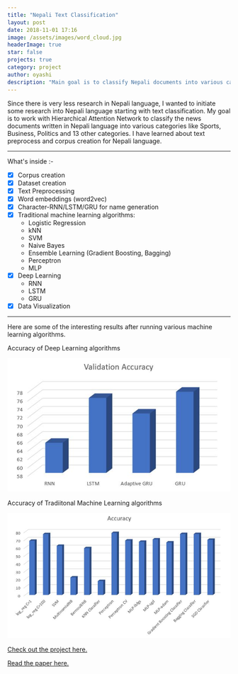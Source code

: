 ```yaml
---
title: "Nepali Text Classification"
layout: post
date: 2018-11-01 17:16
image: /assets/images/word_cloud.jpg
headerImage: true
star: false
projects: true
category: project
author: oyashi
description: "Main goal is to classify Nepali documents into various categories"
---
```


Since there is very less research in Nepali language, I wanted to initiate some research into Nepali
language starting with text classification. My goal is to work with Hierarchical Attention Network
to classify the news documents written in Nepali language into various categories like Sports,
Business, Politics and 13 other categories. I have learned about text preprocess and corpus creation for Nepali language.

---

What's inside :-

- [x] Corpus creation
- [x] Dataset creation
- [x] Text Preprocessing
- [x] Word embeddings (word2vec)
- [x] Character-RNN/LSTM/GRU for name generation
- [x] Traditional machine learning algorithms:
  - Logistic Regression
  - kNN
  - SVM
  - Naive Bayes
  - Ensemble Learning (Gradient Boosting, Bagging)
  - Perceptron
  - MLP
- [x] Deep Learning
  - RNN
  - LSTM
  - GRU
- [x] Data Visualization

---

Here are some of the interesting results after running various machine learning algorithms.

Accuracy of Deep Learning algorithms

![alt text][dl_acc]

Accuracy of Tradiitonal Machine Learning algorithms

![alt text][ml_acc]

[dl_acc]: https://github.com/oya163/nepali-text-classification/blob/master/images/dl_acc.JPG "Deep Learning Algorithms Accuracy"
[ml_acc]: https://github.com/oya163/nepali-text-classification/blob/master/images/ml_acc.JPG "Machine Learning Algorithms Accuracy"

[Check out the project here.](https://github.com/oya163/oya-nepali-nlp)

[Read the paper here.](../assets/resume/Nepali_Text_Classification.pdf)
